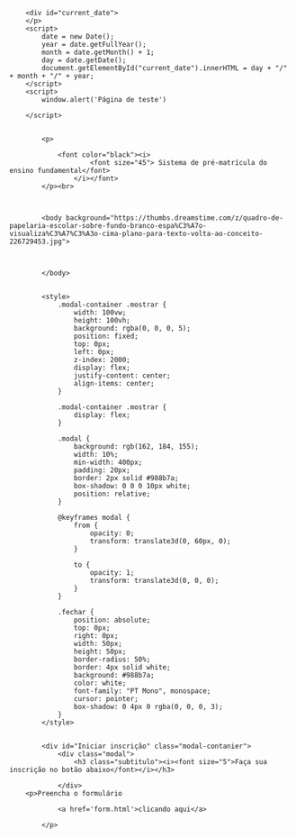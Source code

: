 <!DOCTYPE html>
<html lan="pt-br">

<head>
    <title>Pré-matrícula</title>
</head>

<body>

        <div id="current_date">
        </p>
        <script>
            date = new Date();
            year = date.getFullYear();
            month = date.getMonth() + 1;
            day = date.getDate();
            document.getElementById("current_date").innerHTML = day + "/" + month + "/" + year;
        </script>
        <script>
            window.alert('Página de teste')
            
        </script>
        

            <p>

                <font color="black"><i>
                        <font size="45"> Sistema de pré-matrícula do ensino fundamental</font>
                    </i></font>
            </p><br>

	     	

            <body background="https://thumbs.dreamstime.com/z/quadro-de-papelaria-escolar-sobre-fundo-branco-espa%C3%A7o-visualiza%C3%A7%C3%A3o-cima-plano-para-texto-volta-ao-conceito-226729453.jpg">

                               

            </body>

                                  
            <style>
                .modal-container .mostrar {
                    width: 100vw;
                    height: 100vh;
                    background: rgba(0, 0, 0, 5);
                    position: fixed;
                    top: 0px;
                    left: 0px;
                    z-index: 2000;
                    display: flex;
                    justify-content: center;
                    align-items: center;
                }

                .modal-container .mostrar {
                    display: flex;
                }

                .modal {
                    background: rgb(162, 184, 155);
                    width: 10%;
                    min-width: 400px;
                    padding: 20px;
                    border: 2px solid #988b7a;
                    box-shadow: 0 0 0 10px white;
                    position: relative;
                }

                @keyframes modal {
                    from {
                        opacity: 0;
                        transform: translate3d(0, 60px, 0);
                    }

                    to {
                        opacity: 1;
                        transform: translate3d(0, 0, 0);
                    }
                }

                .fechar {
                    position: absolute;
                    top: 0px;
                    right: 0px;
                    width: 50px;
                    height: 50px;
                    border-radius: 50%;
                    border: 4px solid white;
                    background: #988b7a;
                    color: white;
                    font-family: "PT Mono", monospace;
                    cursor: pointer;
                    box-shadow: 0 4px 0 rgba(0, 0, 0, 3);
                }
            </style>


            <div id="Iniciar inscrição" class="modal-contanier">
                <div class="modal">
                    <h3 class="subtitulo"><i><font size="5">Faça sua inscrição no botão abaixo</font></i></h3>
                    
                </div>
		<p>Preencha o formulário

                <a href='form.html'>clicando aqui</a>

            </p>
</body>

</html>

